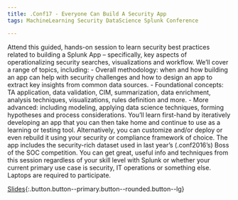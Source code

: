 ```yaml
---
title: .Conf17 - Everyone Can Build A Security App
tags: MachineLearning Security DataScience Splunk Conference

---
```


Attend this guided, hands-on session to learn security best practices related to building a Splunk App – specifically, key aspects of operationalizing security searches, visualizations and workflow. We’ll cover a range of topics, including: - Overall methodology: when and how building an app can help with security challenges and how to design an app to extract key insights from common data sources. - Foundational concepts: TA application, data validation, CIM, summarization, data enrichment, analysis techniques, visualizations, rules definition and more. - More advanced: including modeling, applying data science techniques, forming hypotheses and process considerations. You’ll learn first-hand by iteratively developing an app that you can then take home and continue to use as a learning or testing tool. Alternatively, you can customize and/or deploy or even rebuild it using your security or compliance framework of choice. The app includes the security-rich dataset used in last year’s (.conf2016’s) Boss of the SOC competition. You can get great, useful info and techniques from this session regardless of your skill level with Splunk or whether your current primary use case is security, IT operations or something else. Laptops are required to participate.
<!--more-->

 [Slides](http://tellez.sfo2.digitaloceanspaces.com/conf2017_Everyone_Can_Build_a_Sec_App.pdf){:.button.button--primary.button--rounded.button--lg}